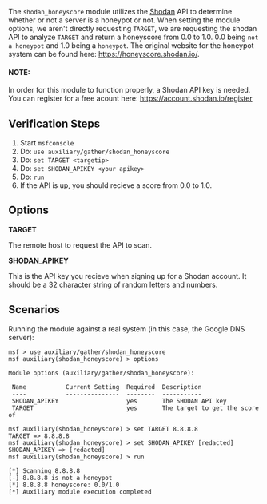 The `shodan_honeyscore` module utilizes the [Shodan](https://www.shodan.io/) API to determine whether or not a server is a honeypot or not. 
When setting the module options, we aren't directly requesting `TARGET`, we are requesting the shodan API to analyze `TARGET` and return a honeyscore from 0.0 to 1.0. 0.0 being `not a honeypot` and 1.0 being a `honeypot`. The original website for the honeypot system can be found here: https://honeyscore.shodan.io/. 

#### NOTE: 
In order for this module to function properly, a Shodan API key is needed. You can register for a free acount here: https://account.shodan.io/register

## Verification Steps

  1. Start `msfconsole`
  2. Do: `use auxiliary/gather/shodan_honeyscore`
  3. Do: `set TARGET <targetip>`
  4. Do: `set SHODAN_APIKEY <your apikey>`
  5. Do: `run`
  6. If the API is up, you should recieve a score from 0.0 to 1.0.

## Options

  **TARGET**
  
  The remote host to request the API to scan.
  
  **SHODAN_APIKEY**

  This is the API key you recieve when signing up for a Shodan account. It should be a 32 character string of random letters and numbers.
  

## Scenarios

Running the module against a real system (in this case, the Google DNS server):

  ```
  msf > use auxiliary/gather/shodan_honeyscore
msf auxiliary(shodan_honeyscore) > options

Module options (auxiliary/gather/shodan_honeyscore):

   Name           Current Setting  Required  Description
   ----           ---------------  --------  -----------
   SHODAN_APIKEY                   yes       The SHODAN API key
   TARGET                          yes       The target to get the score of

msf auxiliary(shodan_honeyscore) > set TARGET 8.8.8.8
TARGET => 8.8.8.8
msf auxiliary(shodan_honeyscore) > set SHODAN_APIKEY [redacted]
SHODAN_APIKEY => [redacted]
msf auxiliary(shodan_honeyscore) > run

[*] Scanning 8.8.8.8
[-] 8.8.8.8 is not a honeypot
[*] 8.8.8.8 honeyscore: 0.0/1.0
[*] Auxiliary module execution completed
  ```
